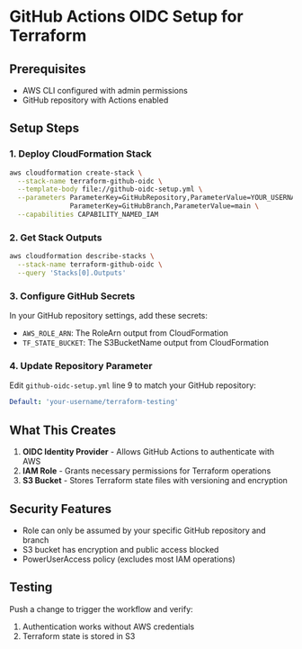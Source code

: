 # GitHub Actions OIDC Setup for Terraform

## Prerequisites
- AWS CLI configured with admin permissions
- GitHub repository with Actions enabled

## Setup Steps

### 1. Deploy CloudFormation Stack
```bash
aws cloudformation create-stack \
  --stack-name terraform-github-oidc \
  --template-body file://github-oidc-setup.yml \
  --parameters ParameterKey=GitHubRepository,ParameterValue=YOUR_USERNAME/terraform-testing \
               ParameterKey=GitHubBranch,ParameterValue=main \
  --capabilities CAPABILITY_NAMED_IAM
```

### 2. Get Stack Outputs
```bash
aws cloudformation describe-stacks \
  --stack-name terraform-github-oidc \
  --query 'Stacks[0].Outputs'
```

### 3. Configure GitHub Secrets
In your GitHub repository settings, add these secrets:

- `AWS_ROLE_ARN`: The RoleArn output from CloudFormation
- `TF_STATE_BUCKET`: The S3BucketName output from CloudFormation  

### 4. Update Repository Parameter
Edit `github-oidc-setup.yml` line 9 to match your GitHub repository:
```yaml
Default: 'your-username/terraform-testing'
```

## What This Creates

1. **OIDC Identity Provider** - Allows GitHub Actions to authenticate with AWS
2. **IAM Role** - Grants necessary permissions for Terraform operations
3. **S3 Bucket** - Stores Terraform state files with versioning and encryption

## Security Features

- Role can only be assumed by your specific GitHub repository and branch
- S3 bucket has encryption and public access blocked
- PowerUserAccess policy (excludes most IAM operations)

## Testing

Push a change to trigger the workflow and verify:
1. Authentication works without AWS credentials
2. Terraform state is stored in S3